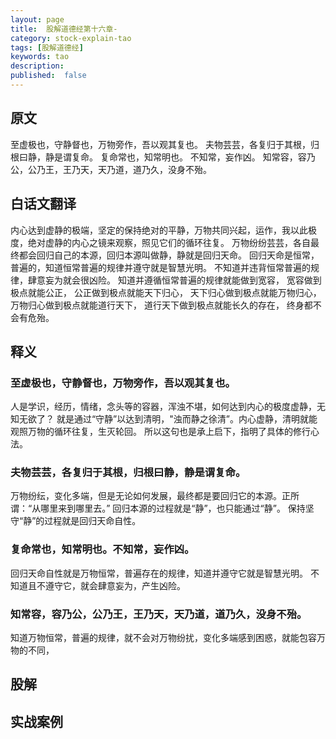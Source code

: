 ```yaml
---
layout: page
title:  股解道德经第十六章-
category: stock-explain-tao
tags: [股解道德经]
keywords: tao
description:
published:  false
---
```


## 原文
至虚极也，守静督也，万物旁作，吾以观其复也。
夫物芸芸，各复归于其根，归根曰静，静是谓复命。
复命常也，知常明也。 不知常，妄作凶。
知常容，容乃公，公乃王，王乃天，天乃道，道乃久，没身不殆。

## 白话文翻译
内心达到虚静的极端，坚定的保持绝对的平静，万物共同兴起，运作，我以此极度，绝对虚静的内心之镜来观察，照见它们的循环往复。
万物纷纷芸芸，各自最终都会回归自己的本源，回归本源叫做静，静就是回归天命。
回归天命是恒常，普遍的，知道恒常普遍的规律并遵守就是智慧光明。
不知道并违背恒常普遍的规律，肆意妄为就会很凶险。
知道并遵循恒常普遍的规律就能做到宽容，
宽容做到极点就能公正，
公正做到极点就能天下归心，
天下归心做到极点就能万物归心，
万物归心做到极点就能道行天下，
道行天下做到极点就能长久的存在，
终身都不会有危殆。

## 释义
### 至虚极也，守静督也，万物旁作，吾以观其复也。
人是学识，经历，情绪，念头等的容器，浑浊不堪，如何达到内心的极度虚静，无知无欲了？
就是通过“守静”以达到清明，"浊而静之徐清”。内心虚静，清明就能观照万物的循环往复，生灭轮回。
所以这句也是承上启下，指明了具体的修行心法。

### 夫物芸芸，各复归于其根，归根曰静，静是谓复命。
万物纷纭，变化多端，但是无论如何发展，最终都是要回归它的本源。正所谓：“从哪里来到哪里去。”
回归本源的过程就是“静”，也只能通过“静”。
保持坚守“静”的过程就是回归天命自性。

### 复命常也，知常明也。不知常，妄作凶。
回归天命自性就是万物恒常，普遍存在的规律，知道并遵守它就是智慧光明。
不知道且不遵守它，就会肆意妄为，产生凶险。
###  知常容，容乃公，公乃王，王乃天，天乃道，道乃久，没身不殆。
知道万物恒常，普遍的规律，就不会对万物纷扰，变化多端感到困惑，就能包容万物的不同，

## 股解

## 实战案例














